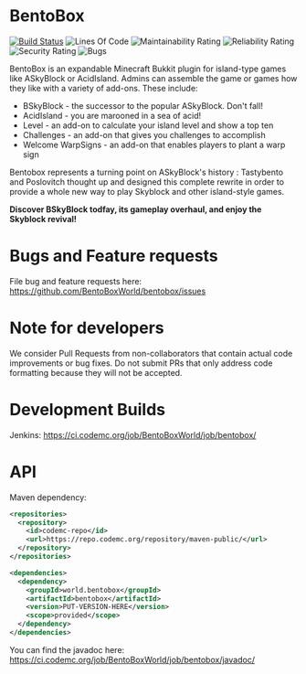 BentoBox
========

[![Build Status](https://ci.codemc.org/buildStatus/icon?job=BentoBoxWorld/bentobox)](https://ci.codemc.org/job/BentoBoxWorld/job/bentobox/)
![Lines Of Code](https://sonarcloud.io/api/project_badges/measure?project=world.bentobox%3Abentobox%3Adevelop&metric=ncloc)
![Maintainability Rating](https://sonarcloud.io/api/project_badges/measure?project=world.bentobox%3Abentobox%3Adevelop&metric=sqale_rating)
![Reliability Rating](https://sonarcloud.io/api/project_badges/measure?project=world.bentobox%3Abentobox%3Adevelop&metric=reliability_rating)
![Security Rating](https://sonarcloud.io/api/project_badges/measure?project=world.bentobox%3Abentobox%3Adevelop&metric=security_rating)
![Bugs](https://sonarcloud.io/api/project_badges/measure?project=world.bentobox%3Abentobox%3Adevelop&metric=bugs)


BentoBox is an expandable Minecraft Bukkit plugin for island-type games like ASkyBlock or AcidIsland.
Admins can assemble the game or games how they like with a variety of add-ons. These include:

* BSkyBlock - the successor to the popular ASkyBlock. Don't fall!
* AcidIsland - you are marooned in a sea of acid!
* Level - an add-on to calculate your island level and show a top ten
* Challenges - an add-on that gives you challenges to accomplish
* Welcome WarpSigns - an add-on that enables players to plant a warp sign

Bentobox represents a turning point on ASkyBlock's history : Tastybento and Poslovitch thought up and designed this complete rewrite in order to provide a whole new way to play Skyblock and other island-style games.

**Discover BSkyBlock todfay, its gameplay overhaul, and enjoy the Skyblock revival!**

Bugs and Feature requests
=========================
File bug and feature requests here: https://github.com/BentoBoxWorld/bentobox/issues

Note for developers
===================
We consider Pull Requests from non-collaborators that contain actual code improvements or bug fixes. Do not submit PRs that only address code formatting because they will not be accepted.

Development Builds
==================
Jenkins: https://ci.codemc.org/job/BentoBoxWorld/job/bentobox/

API
===
Maven dependency:
```xml
<repositories>
  <repository>
    <id>codemc-repo</id>
    <url>https://repo.codemc.org/repository/maven-public/</url>
  </repository>
</repositories>

<dependencies>
  <dependency>
    <groupId>world.bentobox</groupId>
    <artifactId>bentobox</artifactId>
    <version>PUT-VERSION-HERE</version>
    <scope>provided</scope>
  </dependency>
</dependencies>
```

You can find the javadoc here: https://ci.codemc.org/job/BentoBoxWorld/job/bentobox/javadoc/
